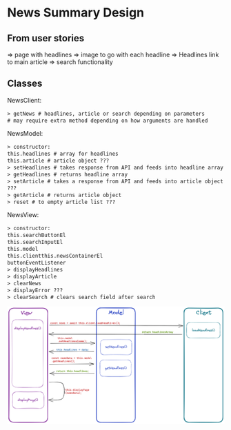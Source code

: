 # News Summary Design

## From user stories

=> page with headlines
=> image to go with each headline
=> Headlines link to main article
=> search functionality

## Classes

NewsClient:
```
> getNews # headlines, article or search depending on parameters
# may require extra method depending on how arguments are handled
```
NewsModel:
```
> constructor: 
this.headlines # array for headlines
this.article # article object ???
> setHeadlines # takes response from API and feeds into headline array
> getHeadlines # returns headline array
> setArticle # takes a response from API and feeds into article object ???
> getArticle # returns article object
> reset # to empty article list ???
```
NewsView:
```
> constructor:
this.searchButtonEl
this.searchInputEl
this.model
this.clientthis.newsContainerEl
buttonEventListener
> displayHeadlines
> displayArticle
> clearNews
> displayError ???
> clearSearch # clears search field after search
```

![process flow](images/news-summary-challenge-processes.png)


